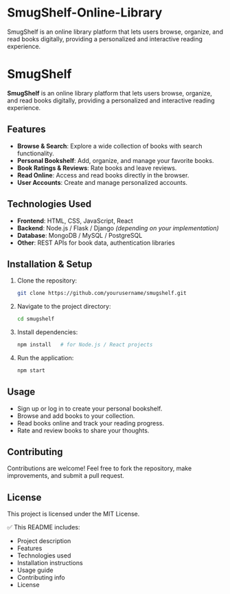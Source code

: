# SmugShelf-Online-Library
SmugShelf is an online library platform that lets users browse, organize, and read books digitally, providing a personalized and interactive reading experience.

# SmugShelf

**SmugShelf** is an online library platform that lets users browse, organize, and read books digitally, providing a personalized and interactive reading experience.

## Features

- **Browse & Search**: Explore a wide collection of books with search functionality.  
- **Personal Bookshelf**: Add, organize, and manage your favorite books.  
- **Book Ratings & Reviews**: Rate books and leave reviews.  
- **Read Online**: Access and read books directly in the browser.  
- **User Accounts**: Create and manage personalized accounts.

## Technologies Used

- **Frontend**: HTML, CSS, JavaScript, React  
- **Backend**: Node.js / Flask / Django *(depending on your implementation)*  
- **Database**: MongoDB / MySQL / PostgreSQL  
- **Other**: REST APIs for book data, authentication libraries  

## Installation & Setup

1. Clone the repository:  
   ```bash
   git clone https://github.com/yourusername/smugshelf.git
2. Navigate to the project directory:
   ```bash
   cd smugshelf
3. Install dependencies:
   ```bash
   npm install   # for Node.js / React projects
4. Run the application:
   ```bash
   npm start

## Usage

- Sign up or log in to create your personal bookshelf.
- Browse and add books to your collection.
- Read books online and track your reading progress.
- Rate and review books to share your thoughts.

## Contributing

Contributions are welcome! Feel free to fork the repository, make improvements, and submit a pull request.

## License

This project is licensed under the MIT License.



✅ This README includes:

- Project description  
- Features  
- Technologies used  
- Installation instructions  
- Usage guide  
- Contributing info  
- License  

